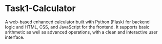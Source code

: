 # Task1-Calculator
A web-based enhanced calculator built with Python (Flask) for backend logic and HTML, CSS, and JavaScript for the frontend. It supports basic arithmetic as well as advanced operations, with a clean and interactive user interface.
